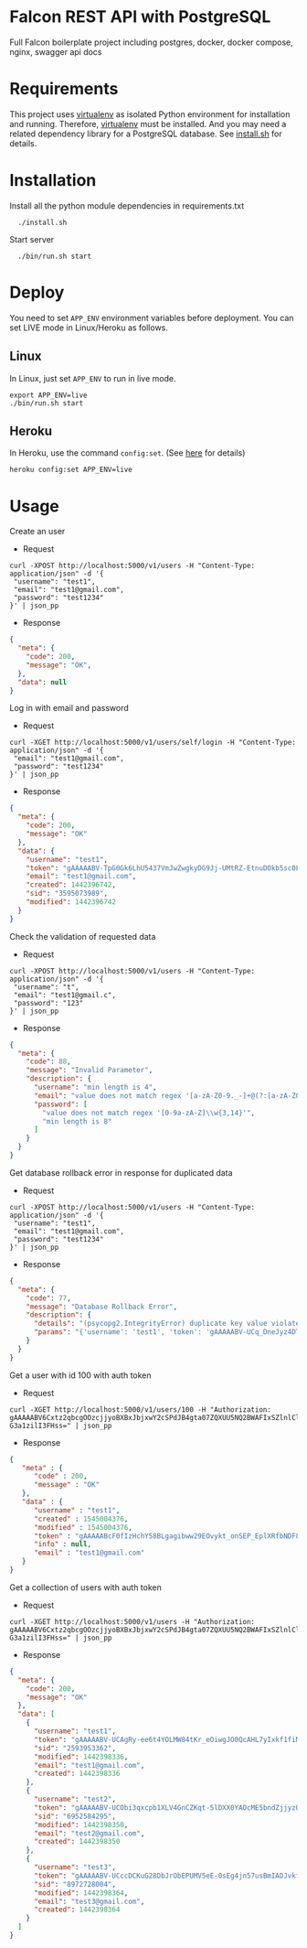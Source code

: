 Falcon REST API with PostgreSQL
===============================

Full Falcon boilerplate project including postgres, docker, docker compose, nginx, swagger api docs

Requirements
============
This project uses [virtualenv](https://virtualenv.pypa.io/en/stable/) as isolated Python environment for installation and running. Therefore, [virtualenv](https://virtualenv.pypa.io/en/stable/) must be installed. And you may need a related dependency library for a PostgreSQL database. See [install.sh](https://github.com/ziwon/falcon-rest-api/blob/master/install.sh) for details.


Installation
============

Install all the python module dependencies in requirements.txt

```
  ./install.sh
```

Start server

```
  ./bin/run.sh start
```

Deploy
=====
You need to set `APP_ENV` environment variables before deployment. You can set LIVE mode in Linux/Heroku as follows.

Linux
------
In Linux, just set `APP_ENV` to run in live mode.
```shell
export APP_ENV=live
./bin/run.sh start
```

Heroku
------
In Heroku, use the command `config:set`. (See [here](https://devcenter.heroku.com/articles/config-vars) for details)
```shell
heroku config:set APP_ENV=live
```

Usage
=====

Create an user
- Request
```shell
curl -XPOST http://localhost:5000/v1/users -H "Content-Type: application/json" -d '{
 "username": "test1",
 "email": "test1@gmail.com",
 "password": "test1234"
}' | json_pp
```

- Response
```json
{
  "meta": {
    "code": 200,
    "message": "OK",
  },
  "data": null
}
```

Log in with email and password

- Request
```shell
curl -XGET http://localhost:5000/v1/users/self/login -H "Content-Type: application/json" -d '{
 "email": "test1@gmail.com",
 "password": "test1234"
}' | json_pp
```

- Response
```json
{
  "meta": {
    "code": 200,
    "message": "OK"
  },
  "data": {
    "username": "test1",
    "token": "gAAAAABV-TpG0Gk6LhU5437VmJwZwgkyDG9Jj-UMtRZ-EtnuDOkb5sc0LPLeHNBL4FLsIkTsi91rdMjDYVKRQ8OWJuHNsb5rKw==",
    "email": "test1@gmail.com",
    "created": 1442396742,
    "sid": "3595073989",
    "modified": 1442396742
  }
}
```

Check the validation of requested data

- Request
```shell
curl -XPOST http://localhost:5000/v1/users -H "Content-Type: application/json" -d '{
 "username": "t",
 "email": "test1@gmail.c",
 "password": "123"
}' | json_pp
```

- Response
```json
{
  "meta": {
    "code": 88,
    "message": "Invalid Parameter",
    "description": {
      "username": "min length is 4",
      "email": "value does not match regex '[a-zA-Z0-9._-]+@(?:[a-zA-Z0-9-]+\\.)+[a-zA-Z]{2,4}'",
      "password": [
        "value does not match regex '[0-9a-zA-Z]\\w{3,14}'",
        "min length is 8"
      ]
    }
  }
}
```

Get database rollback error in response for duplicated data

- Request
```shell
curl -XPOST http://localhost:5000/v1/users -H "Content-Type: application/json" -d '{
 "username": "test1",
 "email": "test1@gmail.com",
 "password": "test1234"
}' | json_pp
```

- Response
```json
{
  "meta": {
    "code": 77,
    "message": "Database Rollback Error",
    "description": {
      "details": "(psycopg2.IntegrityError) duplicate key value violates unique constraint \"user_email_key\"\nDETAIL:  Key (email)=(test1@gmail.com) already exists.\n",
      "params": "{'username': 'test1', 'token': 'gAAAAABV-UCq_DneJyz4DTuE6Fuw68JU7BN6fLdxHHIlu42R99sjWFFonrw3eZx7nr7ioIFSa7Akk1nWgGNmY3myJzqqbpOsJw==', 'sid': '6716985526', 'email': 'test1@gmail.com', 'password': '$2a$12$KNlGvL1CP..6VNjqQ0pcjukj/fC88sc1Zpzi0uphIUlG5MjyAp2fS'}"
    }
  }
}
```

Get a user with id 100 with auth token

- Request
```shell
curl -XGET http://localhost:5000/v1/users/100 -H "Authorization: gAAAAABV6Cxtz2qbcgOOzcjjyoBXBxJbjxwY2cSPdJB4gta07ZQXUU5NQ2BWAFIxSZlnlCl7wAwLe0RtBECUuV96RX9iiU63BP7wI1RQW-G3a1zilI3FHss=" | json_pp
```

- Response
```json
{
   "meta" : {
      "code" : 200,
      "message" : "OK"
   },
   "data" : {
      "username" : "test1",
      "created" : 1545004376,
      "modified" : 1545004376,
      "token" : "gAAAAABcF0fIzHchY58BLgagibww29EOvykt_onSEP_EplXRfbNDF8zDFMmYRaCi91vqyRNJngMp9qUQJ9txJmx8I1SmHZQDZg==",
      "info" : null,
      "email" : "test1@gmail.com"
   }
}
```

Get a collection of users with auth token

- Request
```shell
curl -XGET http://localhost:5000/v1/users -H "Authorization: gAAAAABV6Cxtz2qbcgOOzcjjyoBXBxJbjxwY2cSPdJB4gta07ZQXUU5NQ2BWAFIxSZlnlCl7wAwLe0RtBECUuV96RX9iiU63BP7wI1RQW-G3a1zilI3FHss=" | json_pp
```

- Response
```json
{
  "meta": {
    "code": 200,
    "message": "OK"
  },
  "data": [
    {
      "username": "test1",
      "token": "gAAAAABV-UCAgRy-ee6t4YOLMW84tKr_eOiwgJO0QcAHL7yIxkf1fiMZfELkmJAPWnldptb3iQVzoZ2qJC6YlSioVDEUlLhG7w==",
      "sid": "2593953362",
      "modified": 1442398336,
      "email": "test1@gmail.com",
      "created": 1442398336
    },
    {
      "username": "test2",
      "token": "gAAAAABV-UCObi3qxcpb1XLV4GnCZKqt-5lDXX0YAOcME5bndZjjyzQWFRZKV1x54EzaY2-g5Bt47EE9-45UUooeiBM8QrpSjA==",
      "sid": "6952584295",
      "modified": 1442398350,
      "email": "test2@gmail.com",
      "created": 1442398350
    },
    {
      "username": "test3",
      "token": "gAAAAABV-UCccDCKuG28DbJrObEPUMV5eE-0sEg4jn57usBmIADJvkf3r5gP5F9rX5tSzcBhuBkDJwEJ1mIifEgnp5sxc3Z-pg==",
      "sid": "8972728004",
      "modified": 1442398364,
      "email": "test3@gmail.com",
      "created": 1442398364
    }
  ]
}
```
